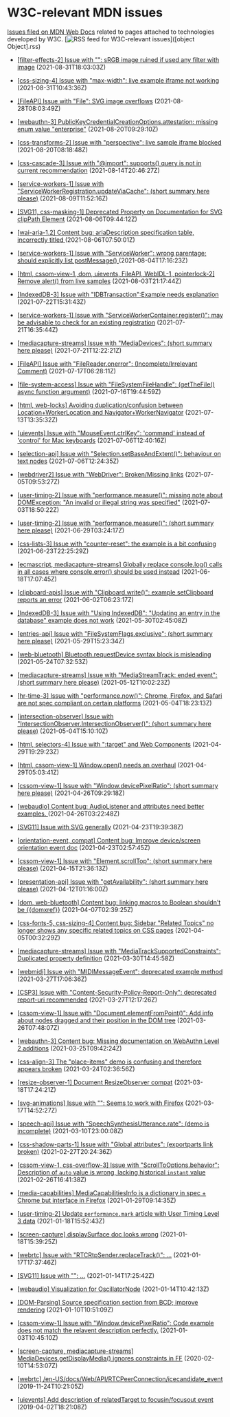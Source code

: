 # W3C-relevant MDN issues

[Issues filed on MDN Web Docs](https://github.com/mdn/content/issues) related to pages attached to technologies developed by W3C. [![RSS feed for W3C-relevant issues](https://www.w3.org/QA/2007/04/feed_icon)]([object Object].rss)

* [[filter-effects-2] Issue with "<filter>": sRGB image ruined if used any filter with image](https://github.com/mdn/content/issues/8499) (2021-08-31T18:03:03Z)
  
* [[css-sizing-4] Issue with "max-width": live example iframe not working](https://github.com/mdn/content/issues/8490) (2021-08-31T10:43:36Z)
  
* [[FileAPI] Issue with "File": SVG image overflows](https://github.com/mdn/content/issues/8412) (2021-08-28T08:03:49Z)
  
* [[webauthn-3] PublicKeyCredentialCreationOptions.attestation: missing enum value "enterprise"](https://github.com/mdn/content/issues/8126) (2021-08-20T09:29:10Z)
  
* [[css-transforms-2] Issue with "perspective": live sample iframe blocked](https://github.com/mdn/content/issues/8124) (2021-08-20T08:18:48Z)
  
* [[css-cascade-3] Issue with "@import": supports() query is not in current recommendation](https://github.com/mdn/content/issues/7934) (2021-08-14T20:46:27Z)
  
* [[service-workers-1] Issue with "ServiceWorkerRegistration.updateViaCache": (short summary here please)](https://github.com/mdn/content/issues/7760) (2021-08-09T11:52:16Z)
  
* [[SVG11, css-masking-1] Deprecated Property on Documentation for SVG clipPath Element](https://github.com/mdn/content/issues/7653) (2021-08-06T09:44:12Z)
  
* [[wai-aria-1.2] Content bug: ariaDescription specification table, incorrectly titled ](https://github.com/mdn/content/issues/7651) (2021-08-06T07:50:01Z)
  
* [[service-workers-1] Issue with "ServiceWorker": wrong parentage; should explicitly list postMessage() ](https://github.com/mdn/content/issues/7593) (2021-08-04T17:16:23Z)
  
* [[html, cssom-view-1, dom, uievents, FileAPI, WebIDL-1, pointerlock-2] Remove alert() from live samples](https://github.com/mdn/content/issues/7566) (2021-08-03T21:17:44Z)
  
* [[IndexedDB-3] Issue with "IDBTransaction":Example needs explanation](https://github.com/mdn/content/issues/7160) (2021-07-22T15:31:43Z)
  
* [[service-workers-1] Issue with "ServiceWorkerContainer.register()": may be advisable to check for an existing registration](https://github.com/mdn/content/issues/7138) (2021-07-21T16:35:44Z)
  
* [[mediacapture-streams] Issue with "MediaDevices": (short summary here please)](https://github.com/mdn/content/issues/7125) (2021-07-21T12:22:21Z)
  
* [[FileAPI] Issue with "FileReader.onerror": (Incomplete/Irrelevant Comment)](https://github.com/mdn/content/issues/6991) (2021-07-17T06:28:11Z)
  
* [[file-system-access] Issue with "FileSystemFileHandle": (getTheFile() async function argument)](https://github.com/mdn/content/issues/6984) (2021-07-16T19:44:59Z)
  
* [[html, web-locks] Avoiding duplication/confusion between Location+WorkerLocation and Navigator+WorkerNavigator](https://github.com/mdn/content/issues/6856) (2021-07-13T13:35:32Z)
  
* [[uievents] Issue with "MouseEvent.ctrlKey": 'command' instead of 'control' for Mac keyboards](https://github.com/mdn/content/issues/6624) (2021-07-06T12:40:16Z)
  
* [[selection-api] Issue with "Selection.setBaseAndExtent()": behaviour on text nodes](https://github.com/mdn/content/issues/6623) (2021-07-06T12:24:35Z)
  
* [[webdriver2] Issue with "WebDriver":  Broken/Missing links](https://github.com/mdn/content/issues/6593) (2021-07-05T09:53:27Z)
  
* [[user-timing-2] Issue with "performance.measure()": missing note about DOMException: "An invalid or illegal string was specified"](https://github.com/mdn/content/issues/6563) (2021-07-03T18:50:22Z)
  
* [[user-timing-2] Issue with "performance.measure()": (short summary here please)](https://github.com/mdn/content/issues/6441) (2021-06-29T03:24:17Z)
  
* [[css-lists-3] Issue with "counter-reset": the example is a bit confusing](https://github.com/mdn/content/issues/6277) (2021-06-23T22:25:29Z)
  
* [[ecmascript, mediacapture-streams] Globally replace console.log() calls in all cases where console.error() should be used instead](https://github.com/mdn/content/issues/6117) (2021-06-18T17:07:45Z)
  
* [[clipboard-apis] Issue with "Clipboard.write()": example setClipboard reports an error](https://github.com/mdn/content/issues/5566) (2021-06-02T06:23:17Z)
  
* [[IndexedDB-3] Issue with "Using IndexedDB": "Updating an entry in the database" example does not work](https://github.com/mdn/content/issues/5463) (2021-05-30T02:45:08Z)
  
* [[entries-api] Issue with "FileSystemFlags.exclusive": (short summary here please)](https://github.com/mdn/content/issues/5457) (2021-05-29T15:23:34Z)
  
* [[web-bluetooth] Bluetooth.requestDevice syntax block is misleading](https://github.com/mdn/content/issues/5244) (2021-05-24T07:32:53Z)
  
* [[mediacapture-streams] Issue with "MediaStreamTrack: ended event": (short summary here please)](https://github.com/mdn/content/issues/4939) (2021-05-12T10:02:23Z)
  
* [[hr-time-3] Issue with "performance.now()": Chrome, Firefox, and Safari are not spec compliant on certain platforms](https://github.com/mdn/content/issues/4713) (2021-05-04T18:23:13Z)
  
* [[intersection-observer] Issue with "IntersectionObserver.IntersectionObserver()": (short summary here please)](https://github.com/mdn/content/issues/4710) (2021-05-04T15:10:10Z)
  
* [[html, selectors-4] Issue with ":target" and Web Components](https://github.com/mdn/content/issues/4604) (2021-04-29T19:29:23Z)
  
* [[html, cssom-view-1] Window.open() needs an overhaul](https://github.com/mdn/content/issues/4583) (2021-04-29T05:03:41Z)
  
* [[cssom-view-1] Issue with "Window.devicePixelRatio": (short summary here please)](https://github.com/mdn/content/issues/4478) (2021-04-26T09:29:18Z)
  
* [[webaudio] Content bug: AudioListener and attributes need better examples. ](https://github.com/mdn/content/issues/4468) (2021-04-26T03:22:48Z)
  
* [[SVG11] Issue with SVG generally](https://github.com/mdn/content/issues/4428) (2021-04-23T19:39:38Z)
  
* [[orientation-event, compat] Content bug: Improve device/screen orientation event doc](https://github.com/mdn/content/issues/4400) (2021-04-23T02:57:45Z)
  
* [[cssom-view-1] Issue with "Element.scrollTop": (short summary here please)](https://github.com/mdn/content/issues/4142) (2021-04-15T21:36:13Z)
  
* [[presentation-api] Issue with "getAvailability": (short summary here please)](https://github.com/mdn/content/issues/4025) (2021-04-12T01:16:00Z)
  
* [[dom, web-bluetooth] Content bug: linking macros to Boolean shouldn't be {{domxref}}](https://github.com/mdn/content/issues/3898) (2021-04-07T02:39:25Z)
  
* [[css-fonts-5, css-sizing-4] Content bug: Sidebar "Related Topics" no longer shows any specific related topics on CSS pages](https://github.com/mdn/content/issues/3827) (2021-04-05T00:32:29Z)
  
* [[mediacapture-streams] Issue with "MediaTrackSupportedConstraints": Duplicated property definition](https://github.com/mdn/content/issues/3674) (2021-03-30T14:45:58Z)
  
* [[webmidi] Issue with "MIDIMessageEvent": deprecated example method ](https://github.com/mdn/content/issues/3569) (2021-03-27T17:06:36Z)
  
* [[CSP3] Issue with "Content-Security-Policy-Report-Only": deprecated report-uri recommended](https://github.com/mdn/content/issues/3566) (2021-03-27T12:17:26Z)
  
* [[cssom-view-1] Issue with "Document.elementFromPoint()": Add info about nodes dragged and their position in the DOM tree](https://github.com/mdn/content/issues/3520) (2021-03-26T07:48:07Z)
  
* [[webauthn-3] Content bug: Missing documentation on WebAuthn Level 2 additions](https://github.com/mdn/content/issues/3488) (2021-03-25T09:42:24Z)
  
* [[css-align-3] The "place-items" demo is confusing and therefore appears broken](https://github.com/mdn/content/issues/3427) (2021-03-24T02:36:56Z)
  
* [[resize-observer-1] Document ResizeObserver compat](https://github.com/mdn/content/issues/3276) (2021-03-18T17:24:21Z)
  
* [[svg-animations] Issue with "<set>": Seems to work with Firefox](https://github.com/mdn/content/issues/3231) (2021-03-17T14:52:27Z)
  
* [[speech-api] Issue with "SpeechSynthesisUtterance.rate": (demo is incomplete)](https://github.com/mdn/content/issues/3013) (2021-03-10T23:00:08Z)
  
* [[css-shadow-parts-1] Issue with "Global attributes": (exportparts link broken)](https://github.com/mdn/content/issues/2753) (2021-02-27T20:24:36Z)
  
* [[cssom-view-1, css-overflow-3] Issue with "ScrollToOptions.behavior": Description of `auto` value is wrong, lacking historical `instant` value](https://github.com/mdn/content/issues/2719) (2021-02-26T16:41:38Z)
  
* [[media-capabilities] MediaCapabilitiesInfo is a dictionary in spec + Chrome but interface in Firefox](https://github.com/mdn/content/issues/1878) (2021-01-29T09:14:35Z)
  
* [[user-timing-2] Update `performance.mark` article with User Timing Level 3 data](https://github.com/mdn/content/issues/1463) (2021-01-18T15:52:43Z)
  
* [[screen-capture] displaySurface doc looks wrong](https://github.com/mdn/content/issues/1456) (2021-01-18T15:39:25Z)
  
* [[webrtc] Issue with "RTCRtpSender.replaceTrack()": …](https://github.com/mdn/content/issues/1406) (2021-01-17T17:37:46Z)
  
* [[SVG11] Issue with "<foreignObject>": …](https://github.com/mdn/content/issues/1319) (2021-01-14T17:25:42Z)
  
* [[webaudio] Visualization for OscillatorNode](https://github.com/mdn/content/issues/1296) (2021-01-14T10:42:13Z)
  
* [[DOM-Parsing] Source specification section from BCD; improve rendering](https://github.com/mdn/content/issues/1146) (2021-01-10T10:51:09Z)
  
* [[cssom-view-1] Issue with "Window.devicePixelRatio": Code example does not match the relavent description perfectly.](https://github.com/mdn/content/issues/873) (2021-01-03T10:45:10Z)
  
* [[screen-capture, mediacapture-streams] MediaDevices.getDisplayMedia() ignores constraints in FF](https://github.com/mdn/content/issues/1830) (2020-02-10T14:53:07Z)
  
* [[webrtc] /en-US/docs/Web/API/RTCPeerConnection/icecandidate_event](https://github.com/mdn/content/issues/2450) (2019-11-24T10:21:05Z)
  
* [[uievents] Add description of  relatedTarget to focusin/focusout event](https://github.com/mdn/content/issues/2309) (2019-04-02T18:21:08Z)
  

